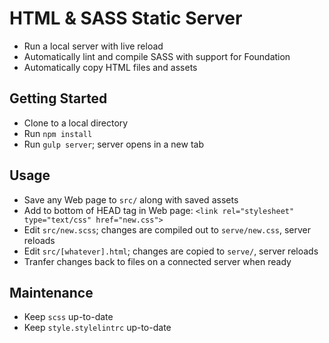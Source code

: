 # HTML & SASS Static Server

* Run a local server with live reload
* Automatically lint and compile SASS with support for Foundation
* Automatically copy HTML files and assets

## Getting Started

* Clone to a local directory
* Run `npm install`
* Run `gulp server`; server opens in a new tab

## Usage

* Save any Web page to `src/` along with saved assets 
* Add to bottom of HEAD tag in Web page: `<link rel="stylesheet" type="text/css" href="new.css">`
* Edit `src/new.scss`; changes are compiled out to `serve/new.css`, server reloads
* Edit `src/[whatever].html`; changes are copied to `serve/`, server reloads
* Tranfer changes back to files on a connected server when ready

## Maintenance

* Keep `scss` up-to-date
* Keep `style.stylelintrc` up-to-date 